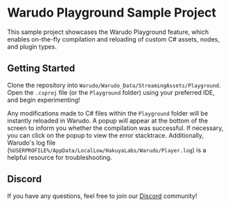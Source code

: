 # Warudo Playground Sample Project

This sample project showcases the Warudo Playground feature, which enables on-the-fly compilation and reloading of custom C# assets, nodes, and plugin types.

## Getting Started

Clone the repository into `Warudo/Warudo_Data/StreamingAssets/Playground`. Open the `.csproj` file (or the `Playground` folder) using your preferred IDE, and begin experimenting!

Any modifications made to C# files within the `Playground` folder will be instantly reloaded in Warudo. A popup will appear at the bottom of the screen to inform you whether the compilation was successful. If necessary, you can click on the popup to view the error stacktrace. Additionally, Warudo's log file (`%USERPROFILE%/AppData/LocalLow/HakuyaLabs/Warudo/Player.log`) is a helpful resource for troubleshooting.

## Discord

If you have any questions, feel free to join our [Discord](https://discord.gg/Df8qYYBFhH) community!
